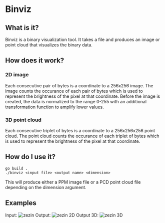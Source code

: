 # Binviz
## What is it?
Binviz is a binary visualization tool. It takes a file and produces an image or point cloud that visualizes the binary data.

## How does it work?
### 2D image
Each consecutive pair of bytes is a coordinate to a 256x256 image. The image counts the occurance of each pair of bytes which is used to represent the brightness of the pixel at that coordinate.
Before the image is created, the data is normalized to the range 0-255 with an additional transformation function to amplify lower values.

### 3D point cloud
Each consecutive triplet of bytes is a coordinate to a 256x256x256 point cloud. The point cloud counts the occurance of each triplet of bytes which is used to represent the brightness of the pixel at that coordinate.

## How do I use it?
```
go build .
./binviz <input file> <output name> <dimension>
```
This will produce either a PPM image file or a PCD point cloud file depending on the dimension argument.

## Examples
Input:     ![zezin](ADDME)
Output:    ![zezin 2D](ADDME)
Output 3D: ![zezin 3D](ADDME)
